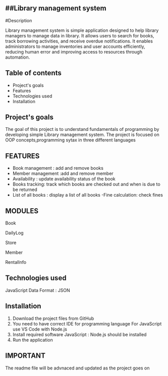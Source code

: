 ##Library management system
---



#Description

Library management system is simple application designed to  help library managers to manage data in library.
It allows users to search for books, track  borrowing activities, and receive overdue notifications. 
It enables administrators to manage inventories and user accounts efficiently, reducing human error and improving access to resources through 
automation.



Table of contents
---

- Project's goals
- Features
- Technologies used
- Installation


Project's goals
--
The goal of this project is to understand fundamentals of programming by developing simple Library management system.
The project is focused on OOP concepts,programming sytax in three different languages


FEATURES
---

- Book management : add and remove books
- Member management :add and remove member
- Availability : update availability status of the book
- Books tracking: track which books are checked out and when is due to be returned
- List of all books : display a list of all books
-Fine calculation: check fines

MODULES
---

Book

DailyLog

Store

Member

RentalInfo


Technologies used 
---
JavaScript
Data Format : JSON

Installation
--
1. Download the project files from GitHub
2. You need to have correct IDE for programming language
   For JavaScript use  VS Code with Node.js
3. Install required software
   JavaScript : Node.js should be installed
4. Run the application

IMPORTANT
--
The readme file will be advnaced and updated as the project goes on






